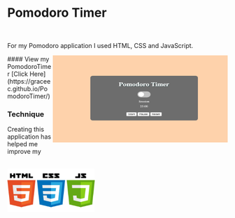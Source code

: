 # Pomodoro Timer

<br>

For my Pomodoro application I used HTML, CSS and JavaScript. 
<br>

<img src ='session.png' img align='right' width='400' height='200'>
#### View my PomodoroTimer [Click Here](https://graceec.github.io/PomodoroTimer/)

### Technique
Creating this application has helped me improve my 

<br>

<img src ="language.jpg" width="200" height="100">